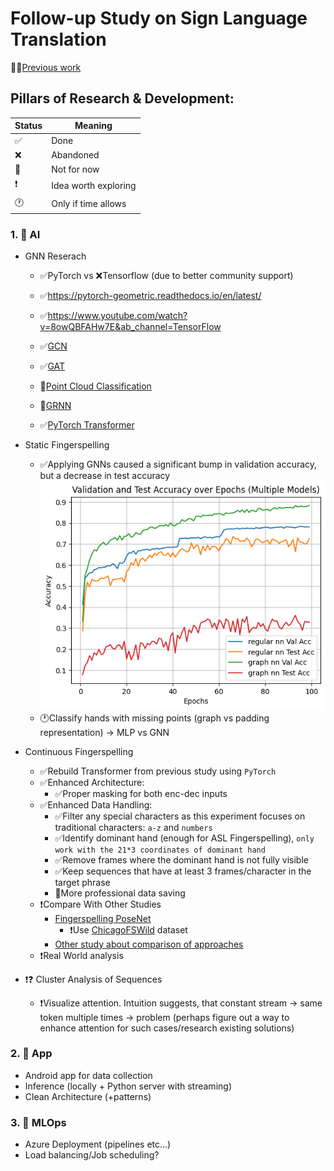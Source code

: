 # Follow-up Study on Sign Language Translation

👨‍🎓[Previous work](https://github.com/dancsomarci/sign-language)

## Pillars of Research & Development:

| Status | Meaning                  |
|--------|--------------------------|
| ✅     | Done                     |
| ❌     | Abandoned                |
| 🚧     | Not for now              |
| ❗      | Idea worth exploring     |
| 🕐     | Only if time allows      |


### 1. 🧠 AI

- GNN Reserach
    - ✅PyTorch vs ❌Tensorflow (due to better community support)
    - ✅https://pytorch-geometric.readthedocs.io/en/latest/
    - ✅https://www.youtube.com/watch?v=8owQBFAHw7E&ab_channel=TensorFlow

    - ✅[GCN](https://www.youtube.com/watch?v=JtDgmmQ60x8&ab_channel=AntonioLonga)
    - ✅[GAT](https://www.youtube.com/watch?v=AWkPjrZshug&ab_channel=MashaanAlshammari)
    - 🚧[Point Cloud Classification](https://colab.research.google.com/drive/1D45E5bUK3gQ40YpZo65ozs7hg5l-eo_U?usp=sharing)
    - 🚧[GRNN](https://www.youtube.com/watch?v=v7TQ2DUoaBY&ab_channel=AntonioLonga)

    - ✅[PyTorch Transformer](https://www.kaggle.com/code/arunmohan003/transformer-from-scratch-using-pytorch)

- Static Fingerspelling
    - ✅Applying GNNs caused a significant bump in validation accuracy, but a decrease in test accuracy
    ![](docs/images/static_fs_results.png)
    - 🕐Classify hands with missing points (graph vs padding representation) -> MLP vs GNN

- Continuous Fingerspelling
    - ✅Rebuild Transformer from previous study using `PyTorch`
    - ✅Enhanced Architecture:
        - ✅Proper masking for both enc-dec inputs
    - ✅Enhanced Data Handling:
        - ✅Filter any special characters as this experiment focuses on traditional characters: `a-z` and `numbers`
        - ✅Identify dominant hand (enough for ASL Fingerspelling), `only work with the 21*3 coordinates of dominant hand`
        - ✅Remove frames where the dominant hand is not fully visible
        - ✅Keep sequences that have at least 3 frames/character in the target phrase
        - 🚧More professional data saving
    - ❗Compare With Other Studies
        - [Fingerspelling PoseNet](https://arxiv.org/abs/2311.12128)
            - ❗Use [ChicagoFSWild](https://home.ttic.edu/~klivescu/ChicagoFSWild.htm#overview) dataset
        - [Other study about comparison of approaches]()
    - ❗Real World analysis

- ❗❓ Cluster Analysis of Sequences
    - ❗Visualize attention. Intuition suggests, that constant stream -> same token multiple times -> problem (perhaps figure out a way to enhance attention for such cases/research existing solutions)

### 2. 🚧 App

- Android app for data collection
- Inference (locally + Python server with streaming)
- Clean Architecture (+patterns)

### 3. 🚧 MLOps

- Azure Deployment (pipelines etc...)
- Load balancing/Job scheduling?